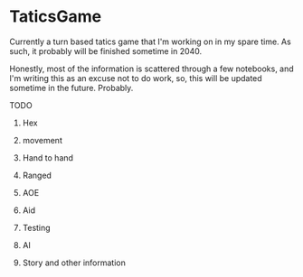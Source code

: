 # TaticsGame
Currently a turn based tatics game that I'm working on in my spare time.  As such, it probably will be finished sometime in 2040.

Honestly, most of the information is scattered through a few notebooks, and I'm writing this as an excuse not to do work, so, this will be updated sometime in the future.  Probably.  

TODO
1. Hex

2. movement

3. Hand to hand

4. Ranged

5. AOE

6. Aid

7. Testing

8. AI

9. Story and other information

